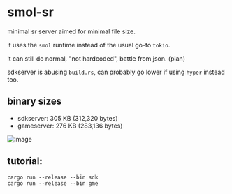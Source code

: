 # smol-sr
minimal sr server aimed for minimal file size.

it uses the `smol` runtime instead of the usual go-to `tokio`.

it can still do normal, "not hardcoded", battle from json. (plan)

sdkserver is abusing `build.rs`, can probably go lower if using `hyper` instead too.

## binary sizes
- sdkserver: 305 KB (312,320 bytes)
- gameserver: 276 KB (283,136 bytes)

![image](https://github.com/user-attachments/assets/3ed60175-19df-451e-be23-0b82b7860b1a)

## tutorial:
```
cargo run --release --bin sdk
cargo run --release --bin gme
```
